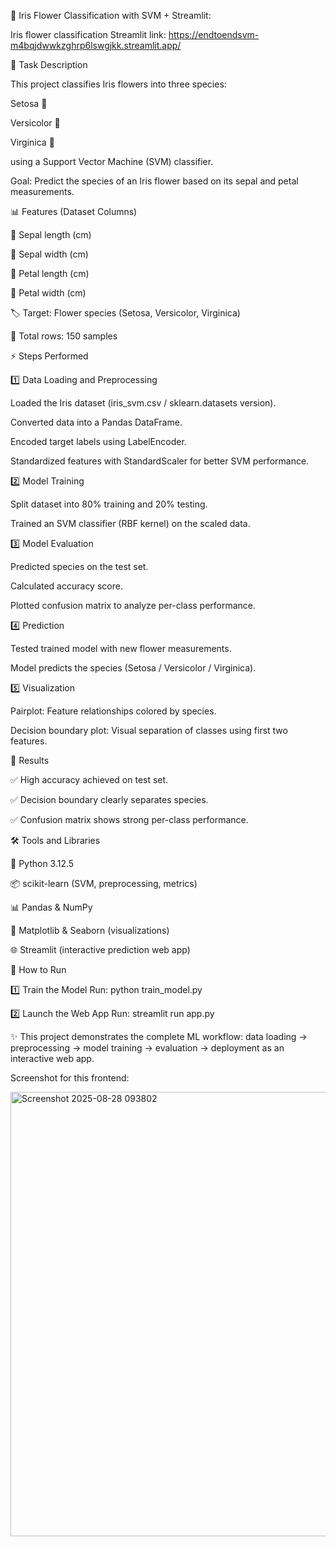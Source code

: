 🌸 Iris Flower Classification with SVM + Streamlit:

Iris flower classification Streamlit link:
https://endtoendsvm-m4bqjdwwkzghrp6lswgjkk.streamlit.app/

📝 Task Description

This project classifies Iris flowers into three species:

Setosa 🌼

Versicolor 🌸

Virginica 🌺

using a Support Vector Machine (SVM) classifier.

Goal: Predict the species of an Iris flower based on its sepal and petal measurements.


📊 Features (Dataset Columns)

🌿 Sepal length (cm)

🌿 Sepal width (cm)

🌸 Petal length (cm)

🌸 Petal width (cm)

🏷️ Target: Flower species (Setosa, Versicolor, Virginica)

📌 Total rows: 150 samples


⚡ Steps Performed

1️⃣ Data Loading and Preprocessing

Loaded the Iris dataset (iris_svm.csv / sklearn.datasets version).

Converted data into a Pandas DataFrame.

Encoded target labels using LabelEncoder.

Standardized features with StandardScaler for better SVM performance.

2️⃣ Model Training

Split dataset into 80% training and 20% testing.

Trained an SVM classifier (RBF kernel) on the scaled data.

3️⃣ Model Evaluation

Predicted species on the test set.

Calculated accuracy score.

Plotted confusion matrix to analyze per-class performance.

4️⃣ Prediction

Tested trained model with new flower measurements.

Model predicts the species (Setosa / Versicolor / Virginica).

5️⃣ Visualization

Pairplot: Feature relationships colored by species.

Decision boundary plot: Visual separation of classes using first two features.


🎯 Results

✅ High accuracy achieved on test set.

✅ Decision boundary clearly separates species.

✅ Confusion matrix shows strong per-class performance.


🛠 Tools and Libraries

🐍 Python 3.12.5

📦 scikit-learn (SVM, preprocessing, metrics)

📊 Pandas & NumPy

🎨 Matplotlib & Seaborn (visualizations)

🌐 Streamlit (interactive prediction web app)


🚀 How to Run

1️⃣ Train the Model
Run:
    python train_model.py

2️⃣ Launch the Web App
Run:
    streamlit run app.py


✨ This project demonstrates the complete ML workflow:
data loading → preprocessing → model training → evaluation → deployment as an interactive web app.

Screenshot for this frontend:

<img width="977" height="711" alt="Screenshot 2025-08-28 093802" src="https://github.com/user-attachments/assets/99d2d6df-39e0-438c-857b-175ffa802a51" />


